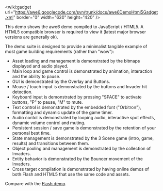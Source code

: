 &lt;wiki:gadget url="https://awe6.googlecode.com/svn/trunk/docs/awe6DemoHtml5Gadget.xml" border="0" width="620" height="420" /&gt;

This demo shows the awe6 demo compiled to JavaScript / HTML5.  A HTML5 compatible browser is required to view it (latest major browser versions are generally ok).

The demo suite is designed to provide a minimalist tangible example of most game building requirements (rather than "wow"):

  * Asset loading and management is demonstrated by the bitmaps displayed and audio played.
  * Main loop and game control is demonstrated by animation, interaction and the ability to pause.
  * GUI is demonstrated by the Overlay and Buttons.
  * Mouse / touch input is demonstrated by the buttons and Invader hit detection.
  * Keyboard input is demonstrated by pressing "SPACE" to activate buttons, "P" to pause, "M" to mute.
  * Text control is demonstrated by the embedded font ("Orbitron"), formatting and dynamic update of the game timer.
  * Audio contol is demonstrated by looping audio, interactive spot effects, dynamic volume control and muting.
  * Persistent session / save game is demonstrated by the retention of your personal best time.
  * State management is demonstrated by the 3 Scene game (intro, game, results) and transitions between them.
  * Object pooling and management is demonstrated by the collection of Invaders.
  * Entity behavior is demonstrated by the Bouncer movement of the Invaders.
  * Cross target compilation is demonstrated by having online demos of both Flash and HTML5 that use the same code and assets.

Compare with the [Flash demo](DemoFlash.md).